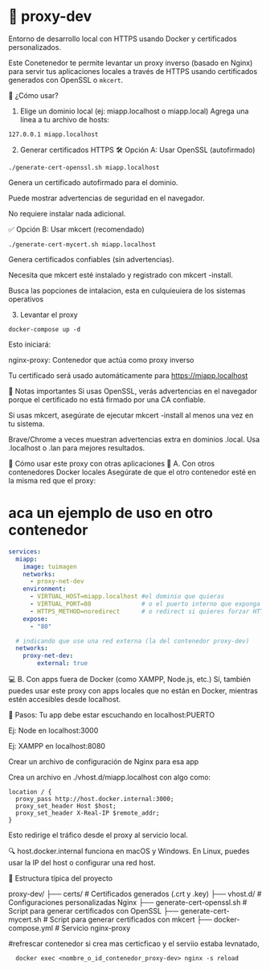 # 🔐 proxy-dev

Entorno de desarrollo local con HTTPS usando Docker y certificados personalizados.

Este Conetenedor te permite levantar un proxy inverso (basado en Nginx) para servir tus aplicaciones locales a través de HTTPS usando certificados generados con OpenSSL o `mkcert`.


🚀 ¿Cómo usar?
1. Elige un dominio local (ej: miapp.localhost o miapp.local)
Agrega una línea a tu archivo de hosts:
```
127.0.0.1 miapp.localhost
```

2. Generar certificados HTTPS
🛠 Opción A: Usar OpenSSL (autofirmado)

```
./generate-cert-openssl.sh miapp.localhost
```

Genera un certificado autofirmado para el dominio.

Puede mostrar advertencias de seguridad en el navegador.

No requiere instalar nada adicional.


✅ Opción B: Usar mkcert (recomendado)

```
./generate-cert-mycert.sh miapp.localhost
```

Genera certificados confiables (sin advertencias).

Necesita que mkcert esté instalado y registrado con mkcert -install.

Busca las popciones de intalacion, esta en culquieuiera de los sistemas operativos

3. Levantar el proxy

```
docker-compose up -d
```

Esto iniciará:

nginx-proxy: Contenedor que actúa como proxy inverso

Tu certificado será usado automáticamente para https://miapp.localhost

🧠 Notas importantes
Si usas OpenSSL, verás advertencias en el navegador porque el certificado no está firmado por una CA confiable.

Si usas mkcert, asegúrate de ejecutar mkcert -install al menos una vez en tu sistema.

Brave/Chrome a veces muestran advertencias extra en dominios .local. Usa .localhost o .lan para mejores resultados.


🔗 Cómo usar este proxy con otras aplicaciones
🐳 A. Con otros contenedores Docker locales
Asegúrate de que el otro contenedor esté en la misma red que el proxy:

# aca un ejemplo de uso en otro contenedor
```yaml
services:
  miapp:
    image: tuimagen
    networks:
      - proxy-net-dev
    environment:
      - VIRTUAL_HOST=miapp.localhost #el dominio que quieras
      - VIRTUAL_PORT=80              # o el puerto interno que exponga tu app
      - HTTPS_METHOD=noredirect      # o redirect si quieres forzar HTTPS
    expose:
      - "80"

  # indicando que use una red externa (la del contenedor proxy-dev)
  networks:
    proxy-net-dev:
        external: true
```

💻 B. Con apps fuera de Docker (como XAMPP, Node.js, etc.)
Sí, también puedes usar este proxy con apps locales que no están en Docker, mientras estén accesibles desde localhost.

🔧 Pasos:
Tu app debe estar escuchando en localhost:PUERTO

Ej: Node en localhost:3000

Ej: XAMPP en localhost:8080

Crear un archivo de configuración de Nginx para esa app

Crea un archivo en ./vhost.d/miapp.localhost con algo como:

```nginx
location / {
  proxy_pass http://host.docker.internal:3000;
  proxy_set_header Host $host;
  proxy_set_header X-Real-IP $remote_addr;
}

```

Esto redirige el tráfico desde el proxy al servicio local.

🔍 host.docker.internal funciona en macOS y Windows.
En Linux, puedes usar la IP del host o configurar una red host.

📂 Estructura típica del proyecto

proxy-dev/
├── certs/                     # Certificados generados (.crt y .key)
├── vhost.d/                   # Configuraciones personalizadas Nginx
├── generate-cert-openssl.sh   # Script para generar certificados con OpenSSL
├── generate-cert-mycert.sh    # Script para generar certificados con mkcert
├── docker-compose.yml         # Servicio nginx-proxy

#refrescar contenedor si crea mas certicficao y el serviio estaba levnatado,
```
  docker exec <nombre_o_id_contenedor_proxy-dev> nginx -s reload
```

